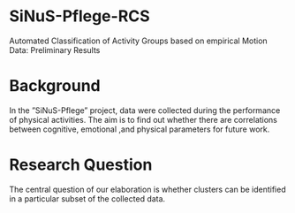 # SiNuS-Pflege-RCS


Automated Classification of Activity Groups
based on empirical Motion Data: Preliminary
Results


# Background
In the ”SiNuS-Pflege” project, data were collected during the
performance of physical activities. The aim is to find out whether
there are correlations between cognitive, emotional ,and physical
parameters for future work.

# Research Question
The central question of our elaboration is whether clusters can be
identified in a particular subset of the collected data.
